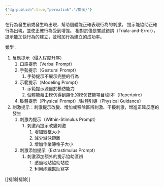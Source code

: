 ```yaml
---
{"dg-publish":true,"permalink":"/提示/"}
---
```


在行為發生前或發生時出現，幫助個體能正確表現行為的刺激。
提示能協助正確行為出現，並使正確行為受到增強。
相對於僅是嘗試錯誤（Triala-and-Error），提示能加快行為的建立，並增加行為建立的成功率。

類型：
1. 反應提示（侵入程度升序）
	1. 口語提示（Verbal Prompt）
	2. 手勢提示（Gestural Prompt）
		1. 手勢提示不展示完整的行為
	3. 示範提示（Modeling Prompt）
		1. 示範提示源自於模仿能力
		2. 個體能藉由模仿得到類化的模仿技能項目/劇本（Repertoire）
	4. 肢體提示（Physical Prompt）/肢體引導（Physical Guidance）
2. 刺激提示：刺激提示改變、增加或移除區辨刺激、干擾刺激，增進正確反應的發生
	1. 刺激內提示（Within-Stimulus Prompt）
		1. 刺激內提示改變刺激
			1. 增加籃框大小
			2. 減少游泳距離
			3. 增加作業簿格子大小
	2. 刺激添加提示（Extrastimulus Prompt）
		1. 刺激添加額外的提示協助區辨
			1. 透過地貼協助站位
			2. 利用虛線幫助寫字

[[褪除\|褪除]]